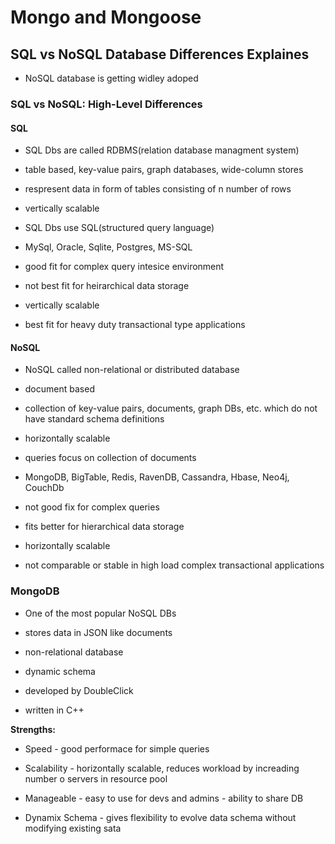 # **Mongo and Mongoose**


## SQL vs NoSQL Database Differences Explaines

* NoSQL database is getting widley adoped

### SQL vs NoSQL: High-Level Differences

#### SQL

* SQL Dbs are called RDBMS(relation database managment system)

* table based, key-value pairs, graph databases, wide-column stores

* respresent data in form of tables consisting of n number of rows

* vertically scalable

* SQL Dbs use SQL(structured query language)

* MySql, Oracle, Sqlite, Postgres, MS-SQL

* good fit for complex query intesice environment

* not best fit for heirarchical data storage

* vertically scalable

* best fit for heavy duty transactional type applications

#### NoSQL

* NoSQL called non-relational or distributed database

* document based

* collection of key-value pairs, documents, graph DBs, etc. which do not have standard schema definitions

* horizontally scalable

* queries focus on collection of documents

* MongoDB, BigTable, Redis, RavenDB, Cassandra, Hbase, Neo4j, CouchDb

* not good fix for complex queries

* fits better for hierarchical data storage

* horizontally scalable

* not comparable or stable in high load complex transactional applications

### MongoDB

* One of the most popular NoSQL DBs

* stores data in JSON like documents

* non-relational database

* dynamic schema

* developed by DoubleClick

* written in C++

**Strengths:**

* Speed - good performace for simple queries

* Scalability - horizontally scalable, reduces workload by increading number o servers in resource pool

* Manageable - easy to use for devs and admins - ability to share DB

* Dynamix Schema - gives flexibility to evolve data schema without modifying existing sata
